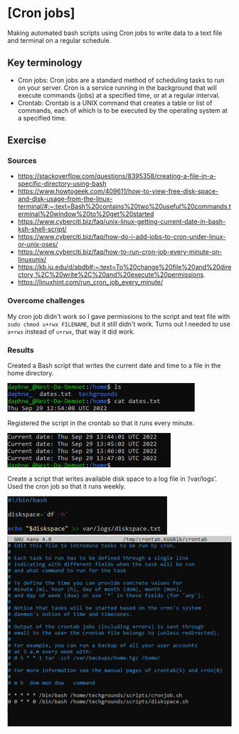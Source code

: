 # [Cron jobs]
Making automated bash scripts using Cron jobs to write data to a text file and terminal on a regular schedule.

## Key terminology
- Cron jobs: Cron jobs are a standard method of scheduling tasks to run on your server. Cron is a service running in the background that will execute commands (jobs) at a specified time, or at a regular interval.
- Crontab: Crontab is a UNIX command that creates a table or list of commands, each of which is to be executed by the operating system at a specified time.


## Exercise
### Sources
- https://stackoverflow.com/questions/8395358/creating-a-file-in-a-specific-directory-using-bash
- https://www.howtogeek.com/409611/how-to-view-free-disk-space-and-disk-usage-from-the-linux-terminal/#:~:text=Bash%20contains%20two%20useful%20commands,terminal%20window%20to%20get%20started
- https://www.cyberciti.biz/faq/unix-linux-getting-current-date-in-bash-ksh-shell-script/
- https://www.cyberciti.biz/faq/how-do-i-add-jobs-to-cron-under-linux-or-unix-oses/
- https://www.cyberciti.biz/faq/how-to-run-cron-job-every-minute-on-linuxunix/
- https://kb.iu.edu/d/abdb#:~:text=To%20change%20file%20and%20directory,%2C%20write%2C%20and%20execute%20permissions.
- https://linuxhint.com/run_cron_job_every_minute/

### Overcome challenges
My cron job didn't work so I gave permissions to the script and text file with `sudo chmod u+rwx FILENAME`, but it still didn't work. Turns out I needed to use `a+rwx` instead of `u+rwx`, that way it did work.

### Results

Created a Bash script that writes the current date and time to a file in the home directory.

![](./screenshot_printed_dates.png)



Registered the script in the crontab so that it runs every minute.

![](./screenshot_date_every_minute.png)



Create a script that writes available disk space to a log file in ‘/var/logs’. Used the cron job so that it runs weekly.

![](./screenshot_diskspace.png)
![](./screenshot_diskspace_every_week.png)
